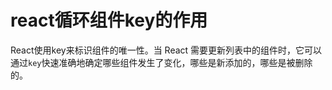 # react循环组件key的作用

React使用key来标识组件的唯一性。当 React 需要更新列表中的组件时，它可以通过`key`快速准确地确定哪些组件发生了变化，哪些是新添加的，哪些是被删除的。

